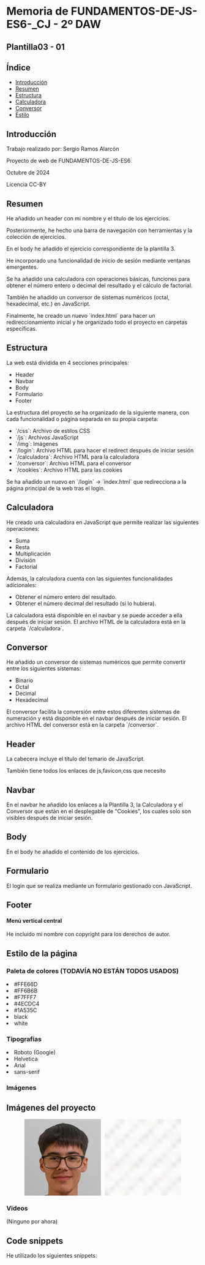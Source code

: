 <h1>Memoria de FUNDAMENTOS-DE-JS-ES6-_CJ  - 2º DAW</h1>
<h2>Plantilla03 - 01</h2>

<h2>Índice</h2>
<ul>
  <li><a href="#introduccion">Introducción</a></li>
  <li><a href="#resumen">Resumen</a></li>
  <li><a href="#estructura">Estructura</a></li>
  <li><a href="#calculadora">Calculadora</a></li>
  <li><a href="#conversor">Conversor</a></li>
  <li><a href="#estilo">Estilo</a></li>
</ul>

<h2 id="introduccion">Introducción</h2>
<p>Trabajo realizado por: Sergio Ramos Alarcón</p>
<p>Proyecto de web de FUNDAMENTOS-DE-JS-ES6</p>
<p>Octubre de 2024</p>
<p>Licencia CC-BY</p>

<h2 id="resumen">Resumen</h2>
<p>He añadido un header con mi nombre y el título de los ejercicios.</p>
<p>Posteriormente, he hecho una barra de navegación con herramientas y la colección de ejercicios.</p>
<p>En el body he añadido el ejercicio correspondiente de la plantilla 3.</p>
<p>He incorporado una funcionalidad de inicio de sesión mediante ventanas emergentes.</p>
<p>Se ha añadido una calculadora con operaciones básicas, funciones para obtener el número entero o decimal del resultado y el cálculo de factorial.</p>
<p>También he añadido un conversor de sistemas numéricos (octal, hexadecimal, etc.) en JavaScript.</p>
<p>Finalmente, he creado un nuevo `index.html` para hacer un redireccionamiento inicial y he organizado todo el proyecto en carpetas específicas.</p>

<h2 id="estructura">Estructura</h2>
<p>La web está dividida en 4 secciones principales:</p>
<ul>
  <li>Header</li>  
  <li>Navbar</li>
  <li>Body</li>
  <li>Formulario</li>
  <li>Footer</li>
</ul>

<p>La estructura del proyecto se ha organizado de la siguiente manera, con cada funcionalidad o página separada en su propia carpeta:</p>
<ul>
  <li>`/css`: Archivo de estilos CSS</li>
  <li>`/js`: Archivos JavaScript</li>
  <li>`/img`: Imágenes</li>
  <li>`/login`: Archivo HTML para hacer el redirect después de iniciar sesión</li>
  <li>`/calculadora`: Archivo HTML para la calculadora</li>
  <li>`/conversor`: Archivo HTML para el conversor</li>
  <li>`/cookies`: Archivo HTML para las cookies</li>
</ul>

<p>Se ha añadido un nuevo en `/login` -> `index.html` que redirecciona a la página principal de la web tras el login.</p>

<h2 id="calculadora">Calculadora</h2>
<p>He creado una calculadora en JavaScript que permite realizar las siguientes operaciones:</p>
<ul>
  <li>Suma</li>
  <li>Resta</li>
  <li>Multiplicación</li>
  <li>División</li>
  <li>Factorial</li>
</ul>
<p>Además, la calculadora cuenta con las siguientes funcionalidades adicionales:</p>
<ul>
  <li>Obtener el número entero del resultado.</li>
  <li>Obtener el número decimal del resultado (si lo hubiera).</li>
</ul>
<p>La calculadora está disponible en el navbar y se puede acceder a ella después de iniciar sesión. El archivo HTML de la calculadora está en la carpeta `/calculadora`.</p>

<h2 id="conversor">Conversor</h2>
<p>He añadido un conversor de sistemas numéricos que permite convertir entre los siguientes sistemas:</p>
<ul>
  <li>Binario</li>
  <li>Octal</li>
  <li>Decimal</li>
  <li>Hexadecimal</li>
</ul>
<p>El conversor facilita la conversión entre estos diferentes sistemas de numeración y está disponible en el navbar después de iniciar sesión. El archivo HTML del conversor está en la carpeta `/conversor`.</p>

<h2>Header</h2>
<p>La cabecera incluye el título del temario de JavaScript.</p>
<p>También tiene todos los enlaces de js,favicon,css que necesito</p>

<h2>Navbar</h2>
<p>En el navbar he añadido los enlaces a la Plantilla 3, la Calculadora y el Conversor que están en el desplegable de "Cookies", los cuales solo son visibles después de iniciar sesión.</p>

<h2>Body</h2>
<p>En el body he añadido el contenido de los ejercicios.</p>

<h2>Formulario</h2>
<p>El login que se realiza mediante un formulario gestionado con JavaScript.</p>

<h2>Footer</h2>
<h4>Menú vertical central</h4>
<p>He incluido mi nombre con copyright para los derechos de autor.</p>

<h2 id="estilo">Estilo de la página</h2>
<h3>Paleta de colores (TODAVÍA NO ESTÁN TODOS USADOS)</h3>
<p>
  <li>#FFE66D</li>
  <li>#FF6B6B</li>
  <li>#F7FFF7</li>
  <li>#4ECDC4</li>
  <li>#1A535C</li>
  <li>black</li>
  <li>white</li> 
</p>

<h3>Tipografías</h3>
<p>
  <li>Roboto (Google)</li>
  <li>Helvetica</li>
  <li>Arial</li>
  <li>sans-serif</li>
</p>

<h3>Imágenes</h3>
<h2>Imágenes del proyecto</h2>
<div style="display: flex; justify-content: center; gap: 10px;">
  <img src="img/sergio.jfif" alt="sergio" width="200">
  <img src="img/bgblanco.png" alt="bg blanco" width="200">
</div>


<h3>Videos</h3>
<p>(Ninguno por ahora)</p>

<h2 id="snippets">Code snippets</h2>
<p>He utilizado los siguientes snippets:</p>
<ul>
  <link href="https://fonts.googleapis.com/css2?family=Roboto:wght@400;700&display=swap" rel="stylesheet">
  <link href="https://www.w3schools.com/howto/howto_css_dropdown.asp">
</ul>
